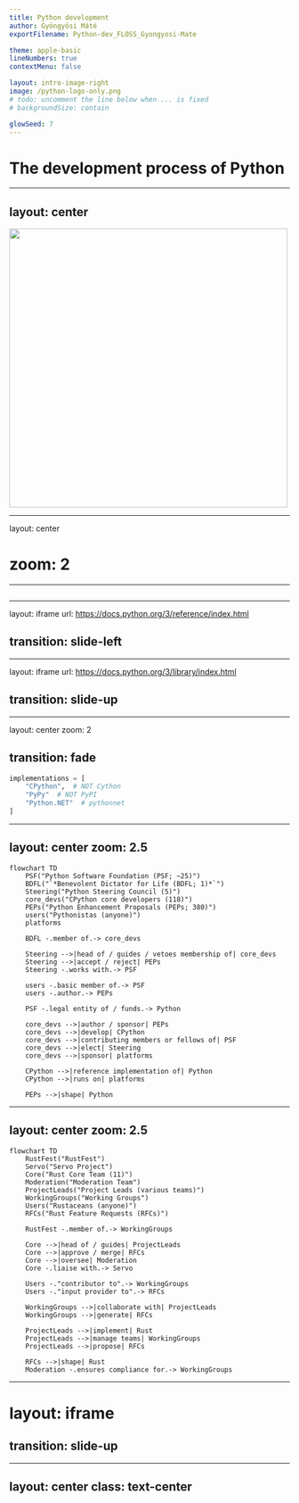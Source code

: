 ```yaml
---
title: Python development
author: Gyöngyösi Máté
exportFilename: Python-dev_FLOSS_Gyongyosi-Mate

theme: apple-basic
lineNumbers: true
contextMenu: false

layout: intro-image-right
image: /python-logo-only.png
# todo: uncomment the line below when ... is fixed
# backgroundSize: contain

glowSeed: 7
---
```


# The development process of Python

---
layout: center
---

<img src="https://gvanrossum.github.io/images/DO6GvRhi.gif" width=500 height=500>

<!--
- invented by Guido van Rossum (xidoː vɑn rɔsʏm) (https://translate.google.com/?sl=nl&tl=en&text=Guido%20van%20Rossum&op=translate)
    - in 1991
    - at the Dutch MTA
- continued working on it part-time at Google (2005–2012) and Dropbox (2013–2019)
-->

---
layout: center
# zoom: 2
---

```mermaid

```

---
layout: iframe
url: https://docs.python.org/3/reference/index.html

transition: slide-left
---

---
layout: iframe
url: https://docs.python.org/3/library/index.html

transition: slide-up
---

---
layout: center
zoom: 2

transition: fade
---

<v-clicks>

```py {1|2|3|4|2}
implementations = [
    "CPython",  # NOT Cython
    "PyPy"  # NOT PyPI
    "Python.NET"  # pythonnet
]
```

</v-clicks>

<!--
- [click:2] Cython is a superset of Python that supports calling C functions and types
- If you love recursion:
    - [click] A faster Python written in R(estricted)Python, a subset of Python
    - PyPy also has a tracing JIT compiler. PyPy was funded by the EU by 1 billion HUF and by the Mozilla Foundation by 100 million HUF
- [click] Embedding Python into .NET (NuGet package) & .NET into Python (PyPI package)
    - Funded by Microsoft

- [click] CPython is the reference implementation of Python
- 
-->

---
layout: center
zoom: 2.5
---

```mermaid
flowchart TD
    PSF("Python Software Foundation (PSF; ~25)")
    BDFL("`*Benevolent Dictator for Life (BDFL; 1)*`")
    Steering("Python Steering Council (5)")
    core_devs("CPython core developers (118)")
    PEPs("Python Enhancement Proposals (PEPs; 380)")
    users("Pythonistas (anyone)")
    platforms

    BDFL -.member of.-> core_devs

    Steering -->|head of / guides / vetoes membership of| core_devs
    Steering -->|accept / reject| PEPs
    Steering -.works with.-> PSF

    users -.basic member of.-> PSF
    users -.author.-> PEPs
    
    PSF -.legal entity of / funds.-> Python

    core_devs -->|author / sponsor| PEPs
    core_devs -->|develop| CPython
    core_devs -->|contributing members or fellows of| PSF
    core_devs -->|elect| Steering
    core_devs -->|sponsor| platforms
    
    CPython -->|reference implementation of| Python
    CPython -->|runs on| platforms
    
    PEPs -->|shape| Python
```

<!--
- PSF
    - supports / oversees everything
        - hosting
- BDFL-emeritus
-->

---
layout: center
zoom: 2.5
---

```mermaid
flowchart TD                                                                  
    RustFest("RustFest")                                                      
    Servo("Servo Project")                                                    
    Core("Rust Core Team (11)")                                               
    Moderation("Moderation Team")                                             
    ProjectLeads("Project Leads (various teams)")                             
    WorkingGroups("Working Groups")                                           
    Users("Rustaceans (anyone)")                                              
    RFCs("Rust Feature Requests (RFCs)")                                      
                                                                                
    RustFest -.member of.-> WorkingGroups                                     
                                                                                
    Core -->|head of / guides| ProjectLeads                                   
    Core -->|approve / merge| RFCs                                            
    Core -->|oversee| Moderation                                              
    Core -.liaise with.-> Servo                                               
                                                                                
    Users -."contributor to".-> WorkingGroups                                   
    Users -."input provider to".-> RFCs                                         
                                                                                
    WorkingGroups -->|collaborate with| ProjectLeads                          
    WorkingGroups -->|generate| RFCs                                          
                                                                                
    ProjectLeads -->|implement| Rust                                          
    ProjectLeads -->|manage teams| WorkingGroups                              
    ProjectLeads -->|propose| RFCs                                            
                                                                                
    RFCs -->|shape| Rust                                                      
    Moderation -.ensures compliance for.-> WorkingGroups
```

---
# layout: iframe

transition: slide-up
---

<SlidevVideo controls autoplay autoreset="click">
  <source src="/programming-languages.mp4" type="video/mp4" />
</SlidevVideo>

<!--
- `0.9` @ 1991
- `2.0` @ 2000
- `3.0` @ 2008 (thanks to Google)
-->

---
layout: center
class: text-center
---

<PoweredBySlidev mt-10 />
